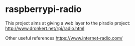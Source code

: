 # raspberrypi-radio

This project aims at giving a web layer to the piradio project:
http://www.dronkert.net/rpi/radio.html


Other useful references
https://www.internet-radio.com/
